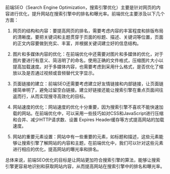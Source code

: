 前端SEO（Search Engine Optimization，搜索引擎优化）主要是针对网页的内容进行优化，提升网站在搜索引擎中的排名和曝光率。前端优化主要涉及以下几个方面：

1.  网页的结构和内容：要提高网页的排名，需要考虑内容的丰富程度和排版布局的清晰度。要把关键词和主题贯穿于页面的标题、描述、关键词等位置，页面的正文内容要做到充实、丰富，并根据关键词建立好的信息结构。
    
2.  图片和多媒体内容的优化：在前端优化中还需要对图片和多媒体的优化，对于图片要进行有意义、简洁明了的命名，使用正确的文件格式，压缩图片大小以提高加载速度。对于多媒体内容，也需要考虑到采用什么格式，是否优化了缩放以及是否通过视频或音频替代文字显示。
    
3.  页面链接的建立：前端SEO还需要考虑建立好友情链接和内部链接，让页面链接简单明了，避免过留空白链接。建立好链接还能让搜索引擎在重点页面间往返而行，从而实现搜寻高效化的目标。
    
4.  网站速度的优化：网站速度的优化十分重要，因为搜索引擎不喜欢不能快速加载的网站。在前端优化中，可以采用一些技巧如对CSS和JavaScript进行压缩和合并、减少HTTP请求数、设置 Expires Header缓存等方式提高网站的加载速度。
    
5.  网站的重要元素设置：网站中有一些重要的元素，如标题和描述，这些元素能够让搜索引擎了解网站的内容和主题，在前端优化中，我们可以针对这些元素进行相应的优化，提高网站的曝光率和排名。
    

总体来说，前端SEO优化的目标是让网站更加符合搜索引擎的算法，能够让搜索引擎更容易地识别和获取网站内容，从而提高网站在搜索引擎中的排名和曝光率。